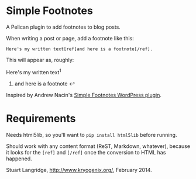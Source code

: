 Simple Footnotes
================

A Pelican plugin to add footnotes to blog posts.

When writing a post or page, add a footnote like this:

    Here's my written text[ref]and here is a footnote[/ref].

This will appear as, roughly:

Here's my written text<sup>1</sup>

 1. and here is a footnote ↩

Inspired by Andrew Nacin's [Simple Footnotes WordPress plugin](http://wordpress.org/plugins/simple-footnotes/).

Requirements
============

Needs html5lib, so you'll want to `pip install html5lib` before running.

Should work with any content format (ReST, Markdown, whatever), because
it looks for the `[ref]` and `[/ref]` once the conversion to HTML has happened.

Stuart Langridge, http://www.kryogenix.org/, February 2014.
